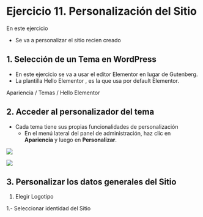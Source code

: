 # Ejercicio 11. Personalización del Sitio

En este ejercicio 
- Se va a personalizar el sitio recien creado

## 1. Selección de un Tema en WordPress
- En este ejercicio se va a usar el editor Elementor en lugar de Gutenberg. 
- La plantilla Hello Elementor , es la que usa por default Elementor.

Apariencia / Temas / Hello Elementor 
## 2.  Acceder al personalizador del tema
- Cada tema tiene sus propias funcionalidades de personalización
  - En el menú lateral del panel de administración, haz clic en **Apariencia** y luego en **Personalizar**.

![](https://i.imgur.com/6WPk0zo.png)

![](https://i.imgur.com/WuttzU8.png)

## 3. Personalizar los datos generales del Sitio
1. Elegir Logotipo


1.- Seleccionar identidad del Sitio

<!--stackedit_data:
eyJoaXN0b3J5IjpbMTQxNDYxODEzOCwtMjA4ODc0NjYxMl19
-->